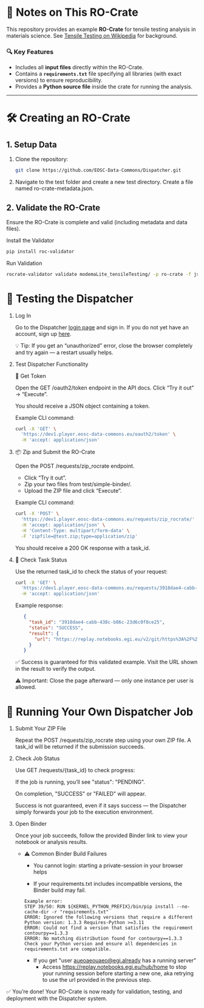 # 🧩 Notes on This RO-Crate

This repository provides an example **RO-Crate** for tensile testing analysis in materials science.
See [Tensile Testing on Wikipedia](https://en.wikipedia.org/wiki/Tensile_testing) for background.

### 🔍 Key Features

- Includes all **input files** directly within the RO-Crate.
- Contains a **`requirements.txt`** file specifying all libraries (with exact versions) to ensure reproducibility.
- Provides a **Python source file** inside the crate for running the analysis.

---

# 🛠️ Creating an RO-Crate

## 1. Setup Data

1. Clone the repository:
   ```bash
   git clone https://github.com/EOSC-Data-Commons/Dispatcher.git
   ```

2. Navigate to the test folder and create a new test directory. Create a file named ro-crate-metadata.json.

## 2. Validate the RO-Crate

Ensure the RO-Crate is complete and valid (including metadata and data files).

Install the Validator
``` bash
pip install roc-validator
```
Run Validation
``` bash
rocrate-validator validate modemaLite_tensileTesting/ -p ro-crate -f json
```

# 🚀 Testing the Dispatcher
1. Log In

   Go to the Dispatcher [login page](https://dev1.player.eosc-data-commons.eu/oauth2/login) and sign in.
   If you do not yet have an account, sign up [here](https://aai-demo.egi.eu/auth/realms/id/account/#/enroll?groupPath=/vo.eosc-data-commons.eu).

   💡 Tip:
   If you get an “unauthorized” error, close the browser completely and try again — a restart usually helps.

2. Test Dispatcher Functionality

   🧾 Get Token

   Open the GET /oauth2/token endpoint in the API docs.
   Click “Try it out” → “Execute”.

   You should receive a JSON object containing a token.

   Example CLI command:
   ``` bash
   curl -X 'GET' \
     'https://dev1.player.eosc-data-commons.eu/oauth2/token' \
     -H 'accept: application/json'
   ```
3. 📦 Zip and Submit the RO-Crate

   Open the POST /requests/zip_rocrate endpoint.

   - Click “Try it out”.
   - Zip your two files from test/simple-binder/.
   - Upload the ZIP file and click “Execute”.

   Example CLI command:
   ``` bash
   curl -X 'POST' \
     'https://dev1.player.eosc-data-commons.eu/requests/zip_rocrate/' \
     -H 'accept: application/json' \
     -H 'Content-Type: multipart/form-data' \
     -F 'zipfile=@test.zip;type=application/zip'
   ```
   You should receive a 200 OK response with a task_id.

4. 🧩 Check Task Status

   Use the returned task_id to check the status of your request:
   ``` bash
   curl -X 'GET' \
     'https://dev1.player.eosc-data-commons.eu/requests/3918dae4-cabb-438c-b86c-23d6c0f8ce25' \
     -H 'accept: application/json'
   ```
   Example response:
   ``` json
      {
        "task_id": "3918dae4-cabb-438c-b86c-23d6c0f8ce25",
        "status": "SUCCESS",
        "result": {
          "url": "https://replay.notebooks.egi.eu/v2/git/https%3A%2F%2Fdev1.player.eosc-data-commons.eu%2Fgit%2F457dc9fe-93c8-4af2-8cdd-356f33d650cd/HEAD"
        }
      }
   ```
   ✅ Success is guaranteed for this validated example.
   Visit the URL shown in the result to verify the output.

   ⚠️ Important: Close the page afterward — only one instance per user is allowed.

# 🧪 Running Your Own Dispatcher Job
1. Submit Your ZIP File

   Repeat the POST /requests/zip_rocrate step using your own ZIP file.
   A task_id will be returned if the submission succeeds.

2. Check Job Status

   Use GET /requests/{task_id} to check progress:

   If the job is running, you’ll see "status": "PENDING".

   On completion, "SUCCESS" or "FAILED" will appear.

   Success is not guaranteed, even if it says success — the Dispatcher simply forwards your job to the execution environment.

3. Open Binder

   Once your job succeeds, follow the provided Binder link to view your notebook or analysis results.

   - ⚠️ Common Binder Build Failures

     - You cannot login: starting a private-session in your browser helps

     - If your requirements.txt includes incompatible versions, the Binder build may fail.
     ```
     Example error:
     STEP 39/50: RUN ${KERNEL_PYTHON_PREFIX}/bin/pip install --no-cache-dir -r "requirements.txt"
     ERROR: Ignored the following versions that require a different Python version: 1.3.3 Requires-Python >=3.11
     ERROR: Could not find a version that satisfies the requirement contourpy==1.3.3
     ERROR: No matching distribution found for contourpy==1.3.3
     Check your Python version and ensure all dependencies in requirements.txt are compatible.
     ```
     - If you get "user aueoaeouaeo@egi.already has a running server"
       - Access https://replay.notebooks.egi.eu/hub/home to stop your running session before    starting a new one, aka retrying to use the url provided in the previous step.



✅ You’re done!
Your RO-Crate is now ready for validation, testing, and deployment with the Dispatcher system.